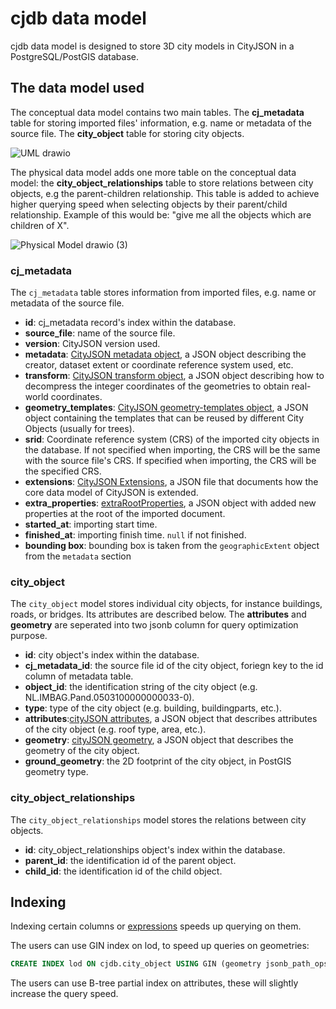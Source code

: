 
# cjdb data model
cjdb data model is designed to store 3D city models in CityJSON in a PostgreSQL/PostGIS database.


## The data model used 

The conceptual data model contains two main tables. The **cj_metadata** table for storing imported files' information, e.g. name or metadata of the source file. The **city_object** table for storing city objects. 

![UML drawio](https://user-images.githubusercontent.com/92783160/200633172-e33fc6ae-26b4-4b16-a2a7-968cc9a34d5e.png)

The physical data model adds one more table on the conceptual data model: the **city_object_relationships** table to store relations between city objects, e.g the parent-children relationship. This table is added to achieve higher querying speed when selecting objects by their parent/child relationship. Example of this would be: "give me all the objects which are children of X". 


![Physical Model drawio (3)](https://user-images.githubusercontent.com/92783160/200633220-92f95184-edce-44b9-bfa9-7db5fccbfc0e.png)


### cj_metadata 

The `cj_metadata` table stores information from imported files, e.g. name or metadata of the source file. 

 - **id**: cj_metadata record's index within the database.
 - **source_file**: name of the source file.
  - **version**: CityJSON version used.
  - **metadata**: [CityJSON metadata object](https://www.cityjson.org/specs/#metadata), a JSON object describing the creator, dataset extent or coordinate reference system used, etc.
  - **transform**: [CityJSON transform object](https://www.cityjson.org/specs/#transform-object), a JSON object describing how to decompress the integer coordinates of the geometries to obtain real-world coordinates.
  - **geometry_templates**: [CityJSON geometry-templates object](https://www.cityjson.org/specs/#geometry-templates), a JSON object containing the templates that can be reused by different City Objects (usually for trees).
  - **srid**: Coordinate reference system (CRS) of the imported city objects in the database. If not specified when importing, the CRS will be the same with the source file's CRS. If specified when importing, the CRS will be the specified CRS.
  - **extensions**: [CityJSON Extensions](https://www.cityjson.org/specs/#extensions), a JSON file that documents how the core data model of CityJSON is extended.
  - **extra_properties**: [extraRootProperties](https://www.cityjson.org/specs/#case-2-adding-new-properties-at-the-root-of-a-document), a JSON object with added new properties at the root of the imported document.
  - **started_at**: importing start time.
  - **finished_at**: importing finish time. `null` if not finished.
  - **bounding box**: bounding box is taken from the `geographicExtent` object from the `metadata` section


### city_object 

The `city_object` model stores individual city objects, for instance buildings, roads, or bridges. Its attributes are described below. 
The **attributes** and **geometry** are seperated into two jsonb column for query optimization purpose.

  - **id**: city object's index within the database.
  - **cj_metadata_id**: the source file id of the city object, foriegn key to the id column of metadata table.
  - **object_id**: the identification string of the city object (e.g. NL.IMBAG.Pand.0503100000000033-0).
  - **type**: type of the city object (e.g. building, buildingparts, etc.).
  - **attributes**:[cityJSON attributes](https://www.cityjson.org/specs/#attributes-for-all-city-objects), a JSON object that describes attributes of the city object (e.g. roof type, area, etc.).
  - **geometry**: [cityJSON geometry](https://www.cityjson.org/specs/#geometry-objects), a JSON object that describes the geometry of the city object.
  - **ground_geometry**: the 2D footprint of the city object, in PostGIS geometry type.


### city_object_relationships

The `city_object_relationships` model stores the relations between city objects.

  - **id**: city_object_relationships object's index within the database.
  - **parent_id**: the identification id of the parent object.
  - **child_id**: the identification id of the child object.


## Indexing

Indexing certain columns or [expressions](https://www.postgresql.org/docs/current/indexes-expressional.html) speeds up querying on them. 

The users can use GIN index on lod, to speed up queries on geometries:

```sql
CREATE INDEX lod ON cjdb.city_object USING GIN (geometry jsonb_path_ops);
```

The users can use B-tree partial index on attributes, these will slightly increase the query speed.


